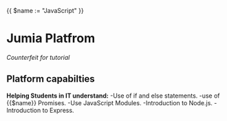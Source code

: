 {{ $name := "JavaScript" }}
# Jumia Platfrom
*Counterfeit for tutorial*
## Platform capabilties
**Helping Students in IT understand:**
-Use of if and else statements.
-use of {{$name}} Promises.
 -Use JavaScript Modules.
 -Introduction to Node.js.
 -Introduction to Express.

